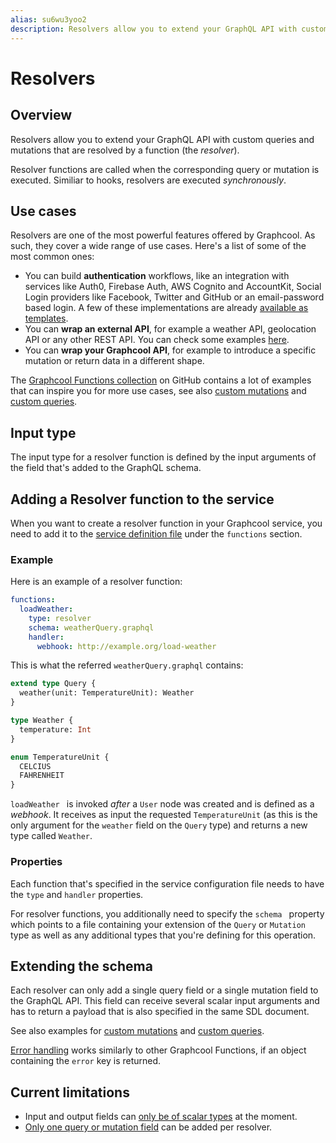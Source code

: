 ```yaml
---
alias: su6wu3yoo2
description: Resolvers allow you to extend your GraphQL API with custom queries and mutations that are resolved by a function.
---
```



# Resolvers

## Overview

Resolvers allow you to extend your GraphQL API with custom queries and mutations that are resolved by a function (the _resolver_).

Resolver functions are called when the corresponding query or mutation is executed. Similiar to hooks, resolvers are executed _synchronously_.

## Use cases

Resolvers are one of the most powerful features offered by Graphcool. As such, they cover a wide range of use cases. Here's a list of some of the most common ones:

* You can build **authentication** workflows, like an integration with services like Auth0, Firebase Auth, AWS Cognito and AccountKit, Social Login providers like Facebook, Twitter and GitHub or an email-password based login. A few of these implementations are already [available as templates](https://github.com/graphcool/templates/tree/master/auth).
* You can **wrap an external API**, for example a weather API, geolocation API or any other REST API. You can check some examples [here](https://github.com/graphcool/templates).
* You can **wrap your Graphcool API**, for example to introduce a specific mutation or return data in a different shape.

The [Graphcool Functions collection](https://github.com/graphcool/templates/) on GitHub contains a lot of examples that can inspire you for more use cases, see also [custom mutations](!alias-nia9nushae#custom-mutations) and [custom queries](!alias-ol0yuoz6go#custom-queries).

## Input type

The input type for a resolver function is defined by the input arguments of the field that's added to the GraphQL schema.

## Adding a Resolver function to the service

When you want to create a resolver function in your Graphcool service, you need to add it to the [service definition file](!alias-opheidaix3#service-definition) under the `functions` section.

### Example

Here is an example of a resolver function:

```yaml
functions:
  loadWeather:
    type: resolver
    schema: weatherQuery.graphql
    handler:
      webhook: http://example.org/load-weather
```

This is what the referred `weatherQuery.graphql` contains:

```graphql
extend type Query {
  weather(unit: TemperatureUnit): Weather
}

type Weather {
  temperature: Int
}

enum TemperatureUnit {
  CELCIUS
  FAHRENHEIT
}
```

`loadWeather ` is invoked _after_ a `User` node was created and is defined as a _webhook_. It receives as input the requested `TemperatureUnit` (as this is the only argument for the `weather` field on the `Query` type) and returns a new type called `Weather`.

### Properties

Each function that's specified in the service configuration file needs to have the `type` and `handler` properties.

For resolver functions, you additionally need to specify the `schema ` property which points to a file containing your extension of the `Query` or `Mutation` type as well as any additional types that you're defining for this operation.


## Extending the schema

Each resolver can only add a single query field or a single mutation field to the GraphQL API. This field can receive several scalar input arguments and has to return a payload that is also specified in the same SDL document.

See also examples for [custom mutations](!alias-ol0yuoz6go#custom-mutations) and [custom queries](!alias-nia9nushae#custom-queries).

[Error handling](!alias-geihakoh4e) works similarly to other Graphcool Functions, if an object containing the `error` key is returned.

## Current limitations

* Input and output fields can [only be of scalar types](https://github.com/graphcool/framework/issues/743) at the moment.
* [Only one query or mutation field](https://github.com/graphcool/framework/issues/326) can be added per resolver.
